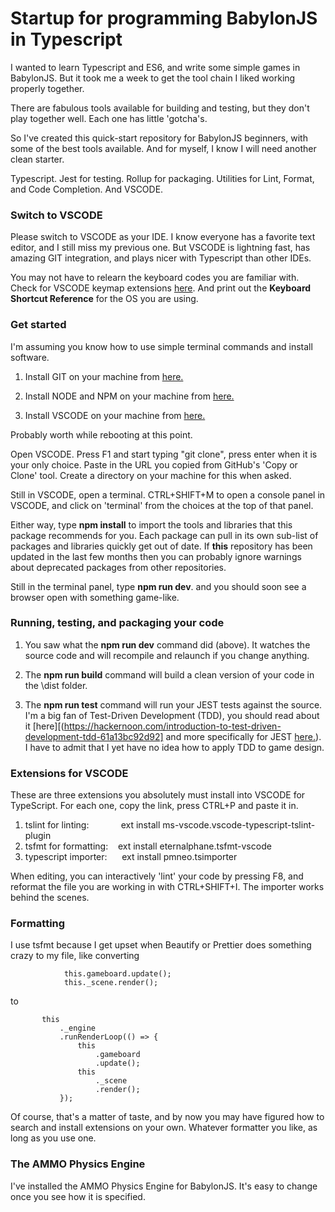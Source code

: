 # Startup for programming BabylonJS in Typescript

I wanted to learn Typescript and ES6, and write some simple games in BabylonJS.  But it took me a week to get the tool chain I liked working properly together.

There are fabulous tools available for building and testing, but they don't play together well.  Each one has little 'gotcha's.

So I've created this quick-start repository for BabylonJS beginners, with some of the best tools available.  And for myself, I know I will need another clean starter.

Typescript.  Jest for testing.  Rollup for packaging.  Utilities for Lint, Format, and Code Completion.  And VSCODE.

### Switch to VSCODE

Please switch to VSCODE as your IDE.  I know everyone has a favorite text editor, and I still miss my previous one.  But VSCODE is lightning fast, has amazing GIT integration, and plays nicer with Typescript than other IDEs.

You may not have to relearn the keyboard codes you are familiar with. Check for VSCODE keymap extensions [here](https://code.visualstudio.com/docs/getstarted/keybindings#_keymap-extensions).  And print out the **Keyboard Shortcut Reference** for the OS you are using.



### Get started

I'm assuming you know how to use simple terminal commands and install software.

1. Install GIT on your machine from [here.](https://git-scm.com/)

2. Install NODE and NPM on your machine from [here.](https://nodejs.org/en/)

3. Install VSCODE on your machine from [here.](https://code.visualstudio.com/)


Probably worth while rebooting at this point.

Open VSCODE.  Press F1 and start typing "git clone", press enter when it is your only choice.  Paste in the URL you copied from GitHub's 'Copy or Clone' tool.  Create a directory on your machine for this when asked.

Still in VSCODE, open a terminal.  CTRL+SHIFT+M to open a console panel in VSCODE, and click on 'terminal' from the choices at the top of that panel.

Either way, type **npm install** to import the tools and libraries that this package recommends for you.  Each package can pull in its own sub-list of packages and libraries quickly get out of date.  If **this** repository has been updated in the last few months then you can probably ignore warnings about deprecated packages from other repositories.

Still in the terminal panel, type **npm run dev**. and you should soon see a browser open with something game-like.

### Running, testing, and packaging your code

1. You saw what the **npm run dev** command did (above).  It watches the source code and will recompile and relaunch if you change anything.

2. The **npm run build** command will build a clean version of your code in the \dist folder.

3. The **npm run test** command will run your JEST tests against the source.  I'm a big fan of Test-Driven Development (TDD), you should read about it [here][(https://hackernoon.com/introduction-to-test-driven-development-tdd-61a13bc92d92] and more specifically for JEST [here.](https://www.jstwister.com/post/unit-testing-beginners-guide-testing-functions/)).  I have to admit that I yet have no idea how to apply TDD to game design.




### Extensions for VSCODE

These are three extensions you absolutely must install into VSCODE for TypeScript.  For each one, copy the link, press CTRL+P and paste it in.

1.  tslint for linting: &nbsp;&nbsp;&nbsp;&nbsp;&nbsp;&nbsp;&nbsp;&nbsp;&nbsp;&nbsp;&nbsp; ext install ms-vscode.vscode-typescript-tslint-plugin
2.  tsfmt for formatting:  &nbsp;&nbsp;&nbsp;ext install eternalphane.tsfmt-vscode
3.  typescript importer:  &nbsp;&nbsp;&nbsp;&nbsp;&nbsp;ext install pmneo.tsimporter

When editing, you can interactively 'lint' your code by pressing F8, and reformat the file you are working in with CTRL+SHIFT+I. The importer works behind the scenes.



### Formatting

I use tsfmt because I get upset when Beautify or Prettier does something crazy to my file, like converting

```        this._engine.runRenderLoop(() => {
            this.gameboard.update();
            this._scene.render();
```
to
 ```       // run the render loop
        this
            ._engine
            .runRenderLoop(() => {
                this
                    .gameboard
                    .update();
                this
                    ._scene
                    .render();
            });
```
Of course, that's a matter of taste, and by now you may have figured how to search and install extensions on your own.  Whatever formatter you like, as long as you use one.



### The AMMO Physics Engine

I've installed the AMMO Physics Engine for BabylonJS.  It's easy to change once you see how it is specified.